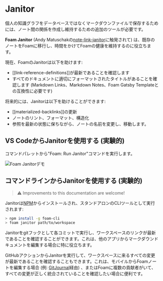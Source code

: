 # Janitor

個人の知識グラフをデータベースではなくマークダウンファイルで保存するためには、ノート間の関係を作成し維持するための追加のツールが必要です。

**Foam Janitor** (Andy Matuschakの[note-link-janitor](https://github.com/andymatuschak/note-link-janitor)に触発されて) は、既存のノートをFoamに移行し、時間をかけてFoamの健康を維持するのに役立ちます。

現在、FoamのJanitorは以下を助けます:

- [[link-reference-definitions]]が最新であることを確認します
- すべてのドキュメントに適切にフォーマットされたタイトルがあることを確認します (Markdown Links、Markdown Notes、Foam Gatsby Templateとの互換性に必要です)

将来的には、Janitorは以下を助けることができます:

- [[materialized-backlinks]]の更新
- ノートのリント、フォーマット、構造化
- 参照を最新の状態に保ちながら、ノートの名前を変更し、移動します。

## VS CodeからJanitorを使用する (実験的)

コマンドパレットから"Foam: Run Janitor"コマンドを実行します。

![Foam Janitorデモ](../../assets/images/foam-janitor-demo.gif)

## コマンドラインからJanitorを使用する (実験的)

> ⚠️ Improvements to this documentation are welcome!

Janitorは[NPM](https://www.npmjs.com/)からインストールされ、スタンドアロンのCLIツールとして実行されます:

```sh
> npm install -g foam-cli
> foam janitor path/to/workspace
```

Janitorをgitフックとして各コミットで実行し、ワークスペースのリンクが最新であることを確認することができます。これは、他のアプリからマークダウンドキュメントを編集する場合に特に役立ちます。

GitHubアクションからJanitorを実行して、ワークスペースに来るすべての変更が最新であることを確認することもできます。これは、モバイルからFoamノートを編集する場合 (例: [GitJournal](https://gitjournal.io)経由) 、またはFoamに複数の貢献者がいて、すべての変更が正しく統合されていることを確認したい場合に便利です。



